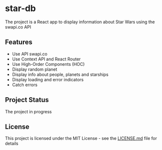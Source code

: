 # star-db
The project is a React app to display information about Star Wars using the swapi.co API

## Features
* Use API swapi.co
* Use Context API and React Router
* Use High-Order Components (HOC)
* Display random planet
* Display info about people, planets and starships
* Display loading and error indicators
* Catch errors

## Project Status
The project in progress

## License
This project is licensed under the MIT License - see the [LICENSE.md](LICENSE.md) file for details
